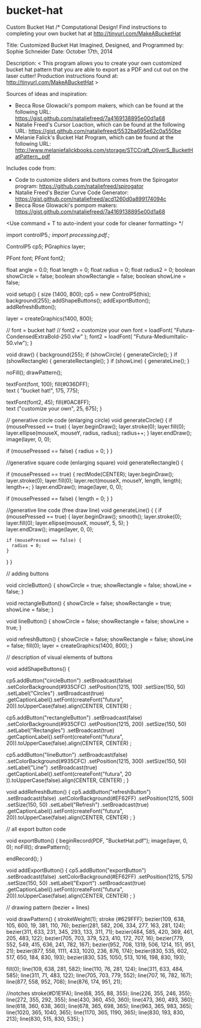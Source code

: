 bucket-hat
==========

Custom Bucket Hat
/*
Computational Design!
Find instructions to completing your own bucket hat at http://tinyurl.com/MakeABucketHat

Title: Customized Bucket Hat
Imagined, Designed, and Programmed by: Sophie Schneider
Date: October 17th, 2014
 
Description: < This program allows you to create your own customized bucket hat pattern that you are able to export as a PDF and cut out on the laser cutter!
Production instructions found at: http://tinyurl.com/MakeABucketHat >
 
Sources of ideas and inspiration:
 * Becca Rose Glowacki's pompom makers, which can be found at the following URL: https://gist.github.com/nataliefreed/7a4169138895e00d1a68
 * Natalie Freed's Cursor Loaction, which can be found at the following URL: https://gist.github.com/nataliefreed/5532ba695e62c0a550be
 * Melanie Falick's Bucket Hat Program, which can be found at the following URL: http://www.melaniefalickbooks.com/storage/STCCraft_OliverS_BucketHatPattern_.pdf
 
Includes code from:
 * Code to customize sliders and buttons comes from the Spirogator program: https://github.com/nataliefreed/spirogator
 * Natalie Freed's Bezier Curve Code Generator: https://gist.github.com/nataliefreed/acd1260d0a899174094c
 * Becca Rose Glowacki's pompom makers: https://gist.github.com/nataliefreed/7a4169138895e00d1a68
 
<Use command + T to auto-indent your code for cleaner formatting>
*/

import controlP5.*;
import processing.pdf.*;

ControlP5 cp5;
PGraphics layer;

PFont font;
PFont font2;

float angle = 0.0;
float length = 0;
float radius = 0;
float radius2 = 0;
boolean showCircle = false;
boolean showRectangle = false;
boolean showLine = false;

void setup()
{ 
  size (1400, 800);
  cp5 = new ControlP5(this);
  background(255);
  addShapeButtons();
  addExportButton();
  addRefreshButton();

  layer = createGraphics(1400, 800);

  // font = bucket hat! // font2 = customize your own
  font = loadFont( "Futura-CondensedExtraBold-250.vlw" ); 
  font2 = loadFont( "Futura-MediumItalic-50.vlw");
}

void draw()
{
  background(255);
  if (showCircle)
  {
    generateCircle();
  }
  if (showRectangle)
  {
    generateRectangle();
  }
  if (showLine)
  {
    generateLine();
  }

  noFill();
  drawPattern();

  textFont(font, 100);
  fill(#036DFF);        
  text ( "bucket hat!", 175, 775); 

  textFont(font2, 45);
  fill(#0AC8FF);  
  text ("customize your own", 25, 675);
}

// generative circle code (enlarging circle)
void generateCircle()
{
  if (mousePressed == true) {
    layer.beginDraw();
    layer.stroke(0);
    layer.fill(0);
    layer.ellipse(mouseX, mouseY, radius, radius);
    radius++;
  }
  layer.endDraw();
  image(layer, 0, 0);

  if (mousePressed == false) {
    radius = 0;
  }
}

//generative square code (enlarging square)
void generateRectangle()
{

  if (mousePressed == true) {
    rectMode(CENTER);
    layer.beginDraw();
    layer.stroke(0);
    layer.fill(0);
    layer.rect(mouseX, mouseY, length, length);
    length++;
  }
  layer.endDraw();
  image(layer, 0, 0);

  if (mousePressed == false) {
    length = 0;
  }
}

//generative line code (free draw line)
void generateLine()
{
  {
    if (mousePressed == true) {
      layer.beginDraw();
      smooth();
      layer.stroke(0);
      layer.fill(0);
      layer.ellipse(mouseX, mouseY, 5, 5);
    }  
    layer.endDraw();
    image(layer, 0, 0);

    if (mousePressed == false) {
      radius = 0;
    }
  }
}

// adding buttons

void circleButton()
{
  showCircle = true;
  showRectangle = false;
  showLine = false;
}

void rectangleButton()
{
  showCircle = false;
  showRectangle = true;
  showLine = false;
}

void lineButton()
{
  showCircle = false;
  showRectangle = false;
  showLine = true;
}

void refreshButton()
{
  showCircle = false;
  showRectangle = false;
  showLine = false;
  fill(0);
  layer = createGraphics(1400, 800);
}

// description of visual elements of buttons

void addShapeButtons()
{

  cp5.addButton("circleButton")
    .setBroadcast(false)
      .setColorBackground(#935CFC)
        .setPosition(1215, 100)
          .setSize(150, 50)
            .setLabel("Circles")
              .setBroadcast(true)
                .getCaptionLabel().setFont(createFont("futura", 20)).toUpperCase(false).align(CENTER, CENTER)
                  ;

  cp5.addButton("rectangleButton")
    .setBroadcast(false)
      .setColorBackground(#935CFC)
        .setPosition(1215, 200)
          .setSize(150, 50)
            .setLabel("Rectangles")
              .setBroadcast(true)
                .getCaptionLabel().setFont(createFont("futura", 20)).toUpperCase(false).align(CENTER, CENTER)
                  ;

  cp5.addButton("lineButton")
    .setBroadcast(false)
      .setColorBackground(#935CFC)
        .setPosition(1215, 300)
          .setSize(150, 50)
            .setLabel("Line")
              .setBroadcast(true)
                .getCaptionLabel().setFont(createFont("futura", 20 )).toUpperCase(false).align(CENTER, CENTER)
                  ;
} 

void addRefreshButton()
{
  cp5.addButton("refreshButton")
    .setBroadcast(false)
      .setColorBackground(#EF62FF)
        .setPosition(1215, 500)
          .setSize(150, 50)
            .setLabel("Refresh")
              .setBroadcast(true)
                .getCaptionLabel().setFont(createFont("futura", 20)).toUpperCase(false).align(CENTER, CENTER)
                  ;
}

// all export button code

void exportButton()
{
  beginRecord(PDF, "BucketHat.pdf");
  image(layer, 0, 0);
  noFill();
  drawPattern();

  endRecord();
}

void addExportButton()
{
  cp5.addButton("exportButton")
    .setBroadcast(false)
      .setColorBackground(#EF62FF)
        .setPosition(1215, 575)
          .setSize(150, 50)
            .setLabel("Export")
              .setBroadcast(true)
                .getCaptionLabel().setFont(createFont("futura", 20)).toUpperCase(false).align(CENTER, CENTER)
                  ;
}

// drawing pattern (bezier + lines)

void drawPattern()
{
  strokeWeight(1);
  stroke (#629FFF);
  bezier(109, 638, 105, 600, 19, 381, 110, 76);
  bezier(281, 582, 206, 334, 277, 163, 281, 124); 
  bezier(311, 633, 231, 345, 293, 133, 311, 71);
  bezier(484, 585, 420, 369, 461, 205, 483, 122);
  bezier(705, 703, 379, 523, 410, 172, 707, 16); 
  bezier(779, 552, 549, 415, 636, 241, 782, 167);
  bezier(952, 708, 1319, 506, 1214, 151, 951, 21);
  bezier(877, 558, 1111, 433, 1020, 236, 876, 174); 
  bezier(830, 535, 602, 517, 650, 184, 830, 193); 
  bezier(830, 535, 1050, 513, 1016, 198, 830, 193);

  fill(0);
  line(109, 638, 281, 582);
  line(110, 76, 281, 124);
  line(311, 633, 484, 585);
  line(311, 71, 483, 122);
  line(705, 703, 779, 552);
  line(707, 16, 782, 167);
  line(877, 558, 952, 708);
  line(876, 174, 951, 21);

  //notches
stroke(#D1E1FA);
  line(68, 355, 88, 355);
  line(226, 355, 246, 355);
  line(272, 355, 292, 355);
  line(430, 360, 450, 360);
  line(473, 360, 493, 360);
  line(618, 360, 638, 360);
  line(678, 365, 698, 365);
  line(963, 365, 983, 365);
  line(1020, 365, 1040, 365);
  line(1170, 365, 1190, 365);
  line(830, 193, 830, 213);
  line(830, 515, 830, 535);
}

